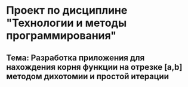 # Проект по дисциплине "Технологии и методы программирования"
## Тема: Разработка приложения для нахождения корня функции на отрезке [a,b] методом дихотомии и простой итерации
